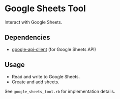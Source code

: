 # Google Sheets Tool

Interact with Google Sheets.

## Dependencies

- [google-api-client](https://github.com/googleapis/google-api-ruby-client) (for Google Sheets API)

## Usage

- Read and write to Google Sheets.
- Create and add sheets.

See `google_sheets_tool.rb` for implementation details.

